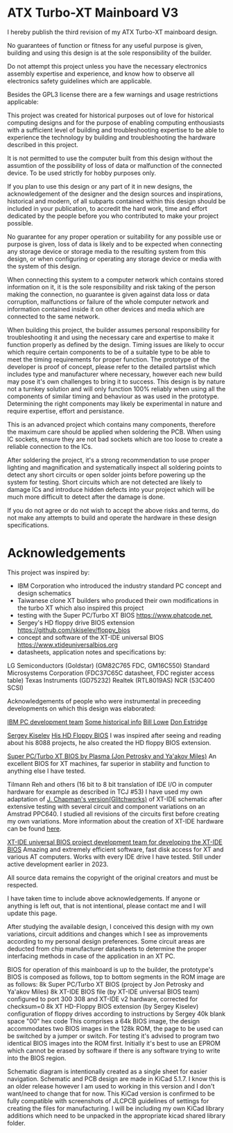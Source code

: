 # ATX Turbo-XT Mainboard V3

I hereby publish the third revision of my ATX Turbo-XT mainboard design.

No guarantees of function or fitness for any useful purpose is given, building and using this design is at the sole responsibility of the builder.

Do not attempt this project unless you have the necessary electronics assembly expertise and experience, and know how to observe all electronics safety guidelines which are applicable.

Besides the GPL3 license there are a few warnings and usage restrictions applicable:

This project was created for historical purposes out of love for historical computing designs and for the purpose of enabling computing enthousiasts with a sufficient level of building and troubleshooting expertise to be able to experience the technology by building and troubleshooting the hardware described in this project.

It is not permitted to use the computer built from this design without the assumtion of the possibility of loss of data or malfunction of the connected device. To be used strictly for hobby purposes only.

If you plan to use this design or any part of it in new designs, the acknowledgement of the designer and the design sources and inspirations, historical and modern, of all subparts contained within this design should be included in your publication, to accredit the hard work, time and effort dedicated by the people before you who contributed to make your project possible.

No guarantee for any proper operation or suitability for any possible use or purpose is given, loss of data is likely and to be expected when connecting any storage device or storage media to the resulting system from this design, or when configuring or operating any storage device or media with the system of this design.

When connecting this system to a computer network which contains stored information on it, it is the sole responsibility and risk taking of the person making the connection, no guarantee is given against data loss or data corruption, malfunctions or failure of the whole computer network and information contained inside it on other devices and media which are connected to the same network.

When building this project, the builder assumes personal responsibility for troubleshooting it and using the necessary care and expertise to make it function properly as defined by the design. Timing issues are likely to occur which require certain components to be of a suitable type to be able to meet the timing requirements for proper function. The prototype of the developer is proof of concept, please refer to the detailed partslist which includes type and manufacturer where necessary, however each new build may pose it's own challenges to bring it to success. This design is by nature not a turnkey solution and will only function 100% reliably when using all the components of similar timing and behaviour as was used in the prototype. Determining the right components may likely be experimental in nature and require expertise, effort and persistance. 

This is an advanced project which contains many components, therefore the maximum care should be applied when soldering the PCB. When using IC sockets, ensure they are not bad sockets which are too loose to create a reliable connection to the ICs. 

After soldering the project, it's a strong recommendation to use proper lighting and magnification and systematically inspect all soldering points to detect any short circuits or open solder joints before powering up the system for testing. Short circuits which are not detected are likely to damage ICs and introduce hidden defects into your project which will be much more difficult to detect after the damage is done.

If you do not agree or do not wish to accept the above risks and terms, do not make any attempts to build and operate the hardware in these design specifications.

# Acknowledgements

This project was inspired by:
- IBM Corporation who introduced the industry standard PC concept and design schematics
- Taiwanese clone XT builders who produced their own modifications in the turbo XT which also inspired this project
- testing with the Super PC/Turbo XT BIOS https://www.phatcode.net, 
- Sergey's HD floppy drive BIOS extension https://github.com/skiselev/floppy_bios
- concept and software of the XT-IDE universal BIOS https://www.xtideuniversalbios.org
- datasheets, application notes and specifications by:

LG Semiconductors (Goldstar) (GM82C765 FDC, GM16C550)
Standard Microsystems Corporation (FDC37C65C datasheet, FDC register access table)
Texas Instruments (GD75232)
Realtek (RTL8019AS)
NCR (53C400 SCSI)

Acknowledgements of people who were instrumental in preceeding developments on which this design was elaborated:

[IBM PC development team](https://www.ibm.com/ibm/history/exhibits/pc25/pc25_birth.html)
[Some historical info](https://arstechnica.com/gadgets/2017/06/ibm-pc-history-part-1/)
[Bill Lowe](https://www.ibm.com/ibm/history/exhibits/builders/builders_lowe.html)
[Don Estridge](https://www.ibm.com/ibm/history/exhibits/builders/builders_estridge.html)

[Sergey Kiselev](http://www.malinov.com/Home/sergeys-projects/xi-8088)
[His HD Floppy BIOS](https://github.com/skiselev/floppy_bios)
I was inspired after seeing and reading about his 8088 projects, he also created the HD floppy BIOS extension.
 
[Super PC/Turbo XT BIOS by Plasma (Jon Ρetrosky and Ya'akov Miles)](https://www.phatcode.net)
An excellent BIOS for XT machines, far superior in stability and function to anything else I have tested.

Tilmann Reh and others (16 bit to 8 bit translation of IDE I/O in computer hardware for example as described in TCJ #53)
I have used my own adaptation of [J. Chapman's version(Glitchworks)](https://minuszerodegrees.net/xtide/rev_4/XT-IDE%20Rev%204%20-%20general.htm) of XT-IDE schematic after extensive testing with several circuit and component variations on an Amstrad PPC640. I studied all revisions of the circuits first before creating my own variations.
More information about the creation of XT-IDE hardware can be found [here](https://minuszerodegrees.net/xtide/XT-IDE%20-%20Basics.htm).

[XT-IDE universal BIOS project development team for developing the XT-IDE BIOS](https://www.xtideuniversalbios.org)
Amazing and extremely efficient software, fast disk access for XT and various AT computers.
Works with every IDE drive I have tested. Still under active development earlier in 2023.

All source data remains the copyright of the original creators and must be respected.

I have taken time to include above acknowledgements. If anyone or anything is left out, that is not intentional, please contact me and I will update this page.

After studying the available design, I conceived this design with my own variations, circuit additions and changes which I see as improvements according to my personal design preferences.
Some circuit areas are deducted from chip manufacturer datasheets to determine the proper interfacing methods in case of the application in an XT PC.

BIOS for operation of this mainboard is up to the builder, the prototype's BIOS is composed as follows, top to bottom segments in the ROM image are as follows:
8k   Super PC/Turbo XT BIOS (project by Jon Petrosky and Ya'akov Miles)
8k   XT-IDE BIOS file (by XT-IDE universal BIOS team)
configured to port 300 308 and XT-IDE v2 hardware, corrected for checksum=0
8k   XT HD-Floppy BIOS extension (by Sergey Kiselev)
configuration of floppy drives according to instructions by Sergey
40k  blank space "00" hex code
This comprises a 64k BIOS image, the design accommodates two BIOS images in the 128k ROM, the page to be used can be switched by a jumper or switch. For testing it's advised to program two identical BIOS images into the ROM first. Initially it's best to use an EPROM which cannot be erased by software if there is any software trying to write into the BIOS region.

Schematic diagram is intentionally created as a single sheet for easier navigation. Schematic and PCB design are made in KiCad 5.1.7. I know this is an older release however I am used to working in this version and I don't want/need to change that for now. This KiCad version is confirmed to be fully compatible with screenshots of JLCPCB guidelines of settings for creating the files for manufacturing. I will be including my own KiCad library additions which need to be unpacked in the appropriate kicad shared library folder.







